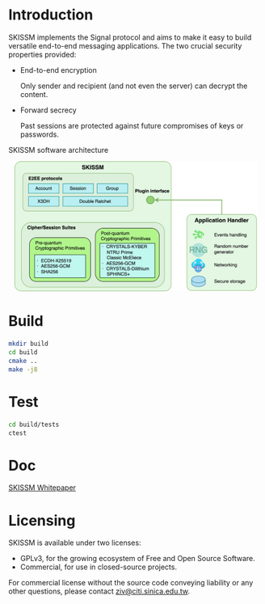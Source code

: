 # Introduction

SKISSM implements the Signal protocol and aims to make it easy to build versatile end-to-end messaging applications. The two crucial security properties provided:

- End-to-end encryption

  Only sender and recipient (and not even the server) can decrypt the content.
- Forward secrecy

  Past sessions are protected against future compromises of keys or passwords.

SKISSM software architecture

<p align="center">
  <img src="doc/skissm-software-architecture.png" width="480" />
</p>

# Build

```bash
mkdir build
cd build
cmake ..
make -j8
```

# Test

```bash
cd build/tests
ctest
```

# Doc

[SKISSM Whitepaper](doc/skissm-whitepaper-v1.2.3.pdf)

# Licensing

SKISSM is available under two licenses:

- GPLv3, for the growing ecosystem of Free and Open Source Software.
- Commercial, for use in closed-source projects.

For commercial license without the source code conveying liability or any other questions,
please contact <ziv@citi.sinica.edu.tw>.
